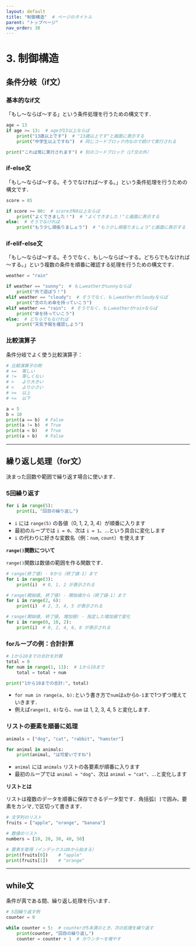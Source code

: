 ```yaml
---
layout: default
title: "制御構造"  # ページのタイトル
parent: "トップページ"
nav_order: 30
---
```


# 3. 制御構造

## 条件分岐（if文）

### 基本的なif文

「もし〜ならば〜する」という条件処理を行うための構文です．

```python
age = 13
if age >= 13:  # ageが13以上ならば
    print("13歳以上です")  # "13歳以上です"と画面に表示する
    print("中学生以上ですね")  # 同じコードブロック内なので続けて実行される

print("これは常に実行されます") # 別のコードブロック（if文の外）
```

### if-else文

「もし〜ならば〜する。そうでなければ～する。」という条件処理を行うための構文です．

```python
score = 85

if score >= 80:  # scoreが80以上ならば
    print("よくできました！")  # "よくできました！"と画面に表示する
else:  # そうでなければ
    print("もう少し頑張りましょう")  # "もう少し頑張りましょう"と画面に表示する
```

### if-elif-else文

「もし〜ならば〜する。そうでなく、もし～ならば～する。どちらでもなければ～する。」という複数の条件を順番に確認する処理を行うための構文です．

```python
weather = "rain"

if weather == "sunny":  # もしweatherがsunnyならば
    print("外で遊ぼう！")
elif weather == "cloudy":  # そうでなく、もしweatherがcloudyならば
    print("念のため傘を持っていこう")
elif weather == "rain":  # そうでなく、もしweatherがrainならば
    print("傘を持っていこう")
else:  # どちらでもなければ
    print("天気予報を確認しよう")
```

### 比較演算子

条件分岐でよく使う比較演算子：

```python
# 比較演算子の例
# ==  等しい
# !=  等しくない
# >   より大きい
# <   より小さい
# >=  以上
# <=  以下

a = 5
b = 10
print(a == b)  # False
print(a != b)  # True
print(a < b)   # True
print(a > b)   # False
```

---

## 繰り返し処理（for文）

決まった回数や範囲で繰り返す場合に使います．

### 5回繰り返す

```python
for i in range(5):
    print(i, "回目の繰り返し")
```

- `i` には `range(5)` の各値（0, 1, 2, 3, 4）が順番に入ります
- 最初のループでは `i = 0`、次は `i = 1`、...という具合に変化します
- `i` の代わりに好きな変数名（例：`num`, `count`）を使えます

**`range()`関数について**

`range()`関数は数値の範囲を作る関数です．

```python
# range(終了値) - 0から（終了値-1）まで
for i in range(3):
    print(i)  # 0, 1, 2 が表示される

# range(開始値, 終了値) - 開始値から（終了値-1）まで
for i in range(2, 6):
    print(i)  # 2, 3, 4, 5 が表示される

# range(開始値, 終了値, 増加値) - 指定した増加値で変化
for i in range(0, 10, 2):
    print(i)  # 0, 2, 4, 6, 8 が表示される
```

### forループの例：合計計算

```python
# 1から10までの合計を計算
total = 0
for num in range(1, 11):  # 1から10まで
    total = total + num

print("1から10までの合計:", total)
```

- `for num in range(a, b):`という書き方で`num`は`a`から`b-1`まで1つずつ増えていきます．
- 例えば`range(1, 6)`なら、`num` は 1, 2, 3, 4, 5 と変化します．

### リストの要素を順番に処理

```python
animals = ["dog", "cat", "rabbit", "hamster"]

for animal in animals:
    print(animal, "は可愛いですね")
```

- `animal` には `animals` リストの各要素が順番に入ります
- 最初のループでは `animal = "dog"`、次は `animal = "cat"`、...と変化します

**リストとは**

リストは複数のデータを順番に保存できるデータ型です．角括弧`[ ]`で囲み，要素をカンマ`,`で区切って書きます．

```python
# 文字列のリスト
fruits = ["apple", "orange", "banana"]

# 数値のリスト
numbers = [10, 20, 30, 40, 50]

# 要素を取得（インデックスは0から始まる）
print(fruits[0])    # "apple"
print(fruits[1])    # "orange"
```

---

## while文

条件が真である間、繰り返し処理を行います．

```python
# 5回繰り返す例
counter = 0

while counter < 5:  # counterが5未満のとき、次の処理を繰り返す
    print(counter, "回目の繰り返し")
    counter = counter + 1  # カウンターを増やす
```
